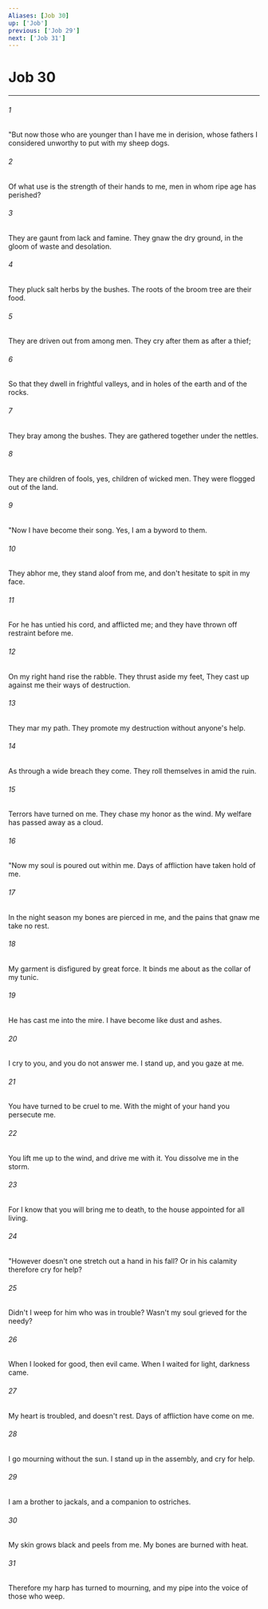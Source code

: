 ```yaml
---
Aliases: [Job 30]
up: ['Job']
previous: ['Job 29']
next: ['Job 31']
---
```

# Job 30
***





###### 1 

"But now those who are younger than I have me in derision, whose fathers I considered unworthy to put with my sheep dogs. 



###### 2 

Of what use is the strength of their hands to me, men in whom ripe age has perished? 



###### 3 

They are gaunt from lack and famine. They gnaw the dry ground, in the gloom of waste and desolation. 



###### 4 

They pluck salt herbs by the bushes. The roots of the broom tree are their food. 



###### 5 

They are driven out from among men. They cry after them as after a thief; 



###### 6 

So that they dwell in frightful valleys, and in holes of the earth and of the rocks. 



###### 7 

They bray among the bushes. They are gathered together under the nettles. 



###### 8 

They are children of fools, yes, children of wicked men. They were flogged out of the land. 



###### 9 

"Now I have become their song. Yes, I am a byword to them. 



###### 10 

They abhor me, they stand aloof from me, and don't hesitate to spit in my face. 



###### 11 

For he has untied his cord, and afflicted me; and they have thrown off restraint before me. 



###### 12 

On my right hand rise the rabble. They thrust aside my feet, They cast up against me their ways of destruction. 



###### 13 

They mar my path. They promote my destruction without anyone's help. 



###### 14 

As through a wide breach they come. They roll themselves in amid the ruin. 



###### 15 

Terrors have turned on me. They chase my honor as the wind. My welfare has passed away as a cloud. 



###### 16 

"Now my soul is poured out within me. Days of affliction have taken hold of me. 



###### 17 

In the night season my bones are pierced in me, and the pains that gnaw me take no rest. 



###### 18 

My garment is disfigured by great force. It binds me about as the collar of my tunic. 



###### 19 

He has cast me into the mire. I have become like dust and ashes. 



###### 20 

I cry to you, and you do not answer me. I stand up, and you gaze at me. 



###### 21 

You have turned to be cruel to me. With the might of your hand you persecute me. 



###### 22 

You lift me up to the wind, and drive me with it. You dissolve me in the storm. 



###### 23 

For I know that you will bring me to death, to the house appointed for all living. 



###### 24 

"However doesn't one stretch out a hand in his fall? Or in his calamity therefore cry for help? 



###### 25 

Didn't I weep for him who was in trouble? Wasn't my soul grieved for the needy? 



###### 26 

When I looked for good, then evil came. When I waited for light, darkness came. 



###### 27 

My heart is troubled, and doesn't rest. Days of affliction have come on me. 



###### 28 

I go mourning without the sun. I stand up in the assembly, and cry for help. 



###### 29 

I am a brother to jackals, and a companion to ostriches. 



###### 30 

My skin grows black and peels from me. My bones are burned with heat. 



###### 31 

Therefore my harp has turned to mourning, and my pipe into the voice of those who weep.
